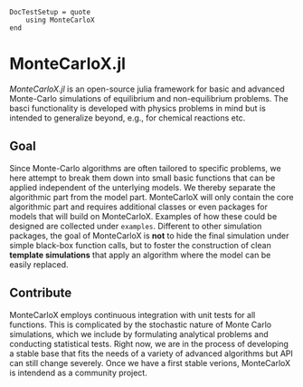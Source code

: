 ```@meta
DocTestSetup = quote
    using MonteCarloX
end
```

# MonteCarloX.jl

*MonteCarloX.jl* is an open-source julia framework for basic and advanced Monte-Carlo simulations of equilibrium and non-equilibrium problems. The basci functionality is developed with physics problems in mind but is intended to generalize beyond, e.g., for chemical reactions etc.

## Goal
Since Monte-Carlo algorithms are often tailored to specific problems, we here attempt to break them down into small basic functions that can be applied independent of the unterlying models. We thereby separate the algorithmic part from the model part. MonteCarloX will only contain the core algorithmic part and requires additional classes or even packages for models that will build on MonteCarloX. Examples of how these could be designed are collected under `examples`. Different to other simulation packages, the goal of MonteCarloX is **not** to hide the final simulation under simple black-box function calls, but to foster the construction of clean **template simulations** that apply an algorithm where the model can be easily replaced.

## Contribute
MonteCarloX employs continuous integration with unit tests for all functions. This is complicated by the stochastic nature of Monte Carlo simulations, which we include by formulating analytical problems and conducting statistical tests. Right now, we are in the process of developing a stable base that fits the needs of a variety of advanced algorithms but API can still change severely. Once we have a first stable verions, MonteCarloX is intendend as a community project.


